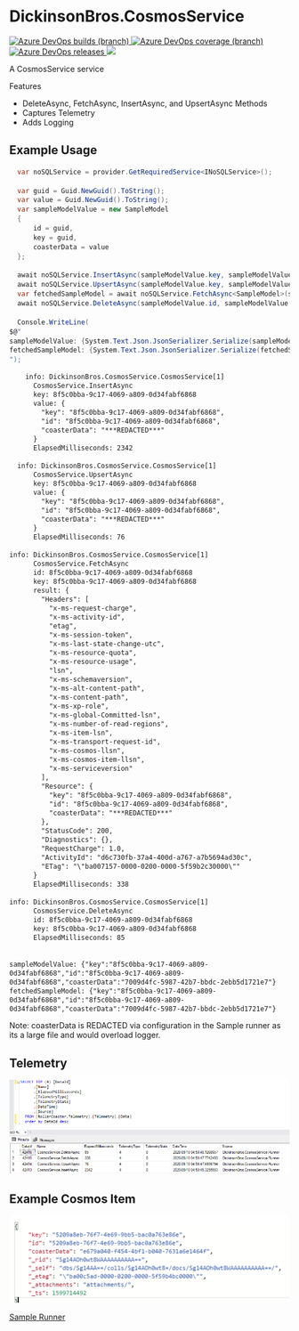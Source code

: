 # DickinsonBros.CosmosService
<a href="https://dev.azure.com/marksamdickinson/dickinsonbros/_build/latest?definitionId=72&amp;branchName=master"> <img alt="Azure DevOps builds (branch)" src="https://img.shields.io/azure-devops/build/marksamdickinson/DickinsonBros/72/master"> </a> <a href="https://dev.azure.com/marksamdickinson/dickinsonbros/_build/latest?definitionId=72&amp;branchName=master"> <img alt="Azure DevOps coverage (branch)" src="https://img.shields.io/azure-devops/coverage/marksamdickinson/dickinsonbros/72/master"> </a><a href="https://dev.azure.com/marksamdickinson/DickinsonBros/_release?_a=releases&view=mine&definitionId=34"> <img alt="Azure DevOps releases" src="https://img.shields.io/azure-devops/release/marksamdickinson/b5a46403-83bb-4d18-987f-81b0483ef43e/34/35"> </a><a href="https://www.nuget.org/packages/DickinsonBros.Cosmos/"><img src="https://img.shields.io/nuget/v/DickinsonBros.Cosmos"></a>

A CosmosService service

Features
* DeleteAsync, FetchAsync, InsertAsync, and UpsertAsync Methods 
* Captures Telemetry
* Adds Logging

<h2>Example Usage</h2>

```C#
  var noSQLService = provider.GetRequiredService<INoSQLService>();

  var guid = Guid.NewGuid().ToString();
  var value = Guid.NewGuid().ToString();
  var sampleModelValue = new SampleModel
  {
      id = guid,
      key = guid,
      coasterData = value
  };

  await noSQLService.InsertAsync(sampleModelValue.key, sampleModelValue).ConfigureAwait(false);
  await noSQLService.UpsertAsync(sampleModelValue.key, sampleModelValue).ConfigureAwait(false);
  var fetchedSampleModel = await noSQLService.FetchAsync<SampleModel>(sampleModelValue.id, sampleModelValue.key).ConfigureAwait(false);
  await noSQLService.DeleteAsync(sampleModelValue.id, sampleModelValue.key).ConfigureAwait(false);

  Console.WriteLine(
$@"
sampleModelValue: {System.Text.Json.JsonSerializer.Serialize(sampleModelValue)}
fetchedSampleModel: {System.Text.Json.JsonSerializer.Serialize(fetchedSampleModel)}
");
```

```
    info: DickinsonBros.CosmosService.CosmosService[1]
      CosmosService.InsertAsync
      key: 8f5c0bba-9c17-4069-a809-0d34fabf6868
      value: {
        "key": "8f5c0bba-9c17-4069-a809-0d34fabf6868",
        "id": "8f5c0bba-9c17-4069-a809-0d34fabf6868",
        "coasterData": "***REDACTED***"
      }
      ElapsedMilliseconds: 2342

  info: DickinsonBros.CosmosService.CosmosService[1]
      CosmosService.UpsertAsync
      key: 8f5c0bba-9c17-4069-a809-0d34fabf6868
      value: {
        "key": "8f5c0bba-9c17-4069-a809-0d34fabf6868",
        "id": "8f5c0bba-9c17-4069-a809-0d34fabf6868",
        "coasterData": "***REDACTED***"
      }
      ElapsedMilliseconds: 76

info: DickinsonBros.CosmosService.CosmosService[1]
      CosmosService.FetchAsync
      id: 8f5c0bba-9c17-4069-a809-0d34fabf6868
      key: 8f5c0bba-9c17-4069-a809-0d34fabf6868
      result: {
        "Headers": [
          "x-ms-request-charge",
          "x-ms-activity-id",
          "etag",
          "x-ms-session-token",
          "x-ms-last-state-change-utc",
          "x-ms-resource-quota",
          "x-ms-resource-usage",
          "lsn",
          "x-ms-schemaversion",
          "x-ms-alt-content-path",
          "x-ms-content-path",
          "x-ms-xp-role",
          "x-ms-global-Committed-lsn",
          "x-ms-number-of-read-regions",
          "x-ms-item-lsn",
          "x-ms-transport-request-id",
          "x-ms-cosmos-llsn",
          "x-ms-cosmos-item-llsn",
          "x-ms-serviceversion"
        ],
        "Resource": {
          "key": "8f5c0bba-9c17-4069-a809-0d34fabf6868",
          "id": "8f5c0bba-9c17-4069-a809-0d34fabf6868",
          "coasterData": "***REDACTED***"
        },
        "StatusCode": 200,
        "Diagnostics": {},
        "RequestCharge": 1.0,
        "ActivityId": "d6c730fb-37a4-400d-a767-a7b5694ad30c",
        "ETag": "\"ba007157-0000-0200-0000-5f59b2c30000\""
      }
      ElapsedMilliseconds: 338

info: DickinsonBros.CosmosService.CosmosService[1]
      CosmosService.DeleteAsync
      id: 8f5c0bba-9c17-4069-a809-0d34fabf6868
      key: 8f5c0bba-9c17-4069-a809-0d34fabf6868
      ElapsedMilliseconds: 85


sampleModelValue: {"key":"8f5c0bba-9c17-4069-a809-0d34fabf6868","id":"8f5c0bba-9c17-4069-a809-0d34fabf6868","coasterData":"7009d4fc-5987-42b7-bbdc-2ebb5d1721e7"}
fetchedSampleModel: {"key":"8f5c0bba-9c17-4069-a809-0d34fabf6868","id":"8f5c0bba-9c17-4069-a809-0d34fabf6868","coasterData":"7009d4fc-5987-42b7-bbdc-2ebb5d1721e7"}
```
Note: coasterData is REDACTED via configuration in the Sample runner as its a large file and would overload logger.

<h2>Telemetry</h2>

![Alt text](https://raw.githubusercontent.com/msdickinson/DickinsonBros.Cosmos/master/Telemetry.PNG)

<h2>Example Cosmos Item</h2>

![Alt text](https://raw.githubusercontent.com/msdickinson/DickinsonBros.Cosmos/master/CosmosSampleItem.PNG)

[Sample Runner](https://github.com/msdickinson/DickinsonBros.Cosmos/tree/master/DickinsonBros.Cosmos.Runner)

